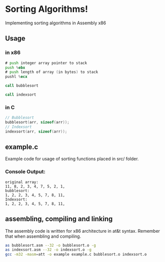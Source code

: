 # Sorting Algorithms!
Implementing sorting algorithms in Assembly x86

## Usage
### in x86
```asm
# push integer array pointer to stack
push %ebx
# push length of array (in bytes) to stack
pushl %ecx
```
```asm
call bubblesort
```
```asm
call indexsort
```

### in C
```c
// Bubblesort
bubblesort(arr, sizeof(arr));
// Indexsort
indexsort(arr, sizeof(arr));
```

## example.c
Example code for usage of sorting functions placed in src/ folder.
### Console Output:
```
original array:
11, 8, 2, 3, 4, 7, 5, 2, 1, 
bubblesort:
1, 2, 2, 3, 4, 5, 7, 8, 11, 
Indexsort:
1, 2, 2, 3, 4, 5, 7, 8, 11,
```

## assembling, compiling and linking
The assembly code is written for x86 architecture in at&t syntax. Remember that when assembling and compiling.
```bash
as bubblesort.asm --32 -o bubblesort.o -g
as indexsort.asm --32 -o indexsort.o -g
gcc -m32 -masm=att -o example example.c bubblesort.o indexsort.o
```
